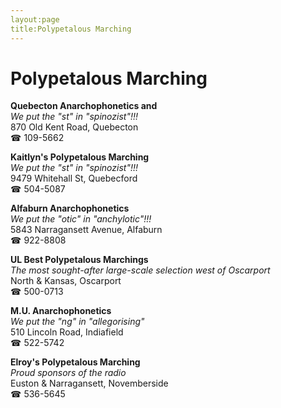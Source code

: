 ```yaml
---
layout:page
title:Polypetalous Marching
---
```

# Polypetalous Marching

**Quebecton Anarchophonetics and**  
_We put the "st" in "spinozist"!!!_  
870 Old Kent Road, Quebecton  
☎ 109-5662



**Kaitlyn's Polypetalous Marching**  
_We put the "st" in "spinozist"!!!_  
9479 Whitehall St, Quebecford  
☎ 504-5087



**Alfaburn Anarchophonetics**  
_We put the "otic" in "anchylotic"!!!_  
5843 Narragansett Avenue, Alfaburn  
☎ 922-8808



**UL Best Polypetalous Marchings**  
_The most sought-after large-scale selection west of Oscarport_  
North & Kansas, Oscarport  
☎ 500-0713



**M.U. Anarchophonetics**  
_We put the "ng" in "allegorising"_  
510 Lincoln Road, Indiafield  
☎ 522-5742



**Elroy's Polypetalous Marching**  
_Proud sponsors of the radio_  
Euston & Narragansett, Novemberside  
☎ 536-5645



